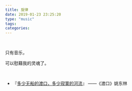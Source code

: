 ```yaml
---
title: 旋律
date: 2019-01-23 23:25:20
type: "music"
tags:
categories:
---
```


​          

只有音乐，

可以慰藉我的灵魂了。

​         

* 『[多少无船的渡口，多少寂寞的河流](https://hushhw.cn/posts/essay/49a78271.html)』 ——《渡口》姚东林

